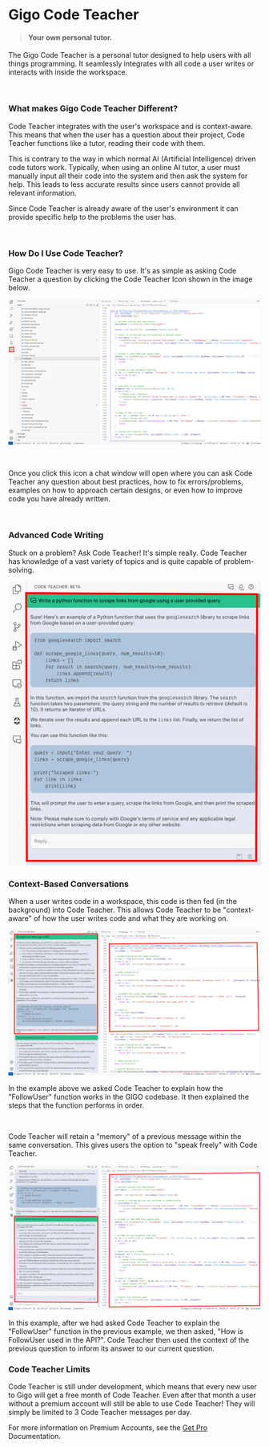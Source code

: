 # Gigo Code Teacher
>#### Your own personal tutor.

The Gigo Code Teacher is a personal tutor designed to help users with all things programming. It seamlessly integrates with all code a user writes or interacts with inside the workspace.

</br>

### **What makes Gigo Code Teacher Different?**

Code Teacher integrates with the user's workspace and is context-aware. This means that when the user has a question about their project, Code Teacher functions like a tutor, reading their code with them.

This is contrary to the way in which normal AI (Artificial Intelligence) driven code tutors work. Typically, when using an online AI tutor, a user must manually input all their code into the system and then ask the system for help. This leads to less accurate results since users cannot provide all relevant information.

Since Code Teacher is already aware of the user's environment it can provide specific help to the problems the user has.

</br>

### **How Do I Use Code Teacher?**

Gigo Code Teacher is very easy to use. It's as simple as asking Code Teacher a question by clicking the Code Teacher Icon shown in the image below.

![extension_code_teacher_1.svg](https://raw.githubusercontent.com/Gage-Technologies/gigo-documentation/master/extension/code_teacher/extension_code_teacher_1.svg)

</br>

Once you click this icon a chat window will open where you can ask Code Teacher any question about best practices, how to fix errors/problems, examples on how to approach certain designs, or even how to improve code you have already written.

</br>

### **Advanced Code Writing**

Stuck on a problem? Ask Code Teacher! It's simple really. Code Teacher has knowledge of a vast variety of topics and is quite capable of problem-solving.

![extension_code_teacher_2.svg](https://raw.githubusercontent.com/Gage-Technologies/gigo-documentation/master/extension/code_teacher/extension_code_teacher_2.svg)


### **Context-Based Conversations**

When a user writes code in a workspace, this code is then fed (in the background) into Code Teacher. This allows Code Teacher to be "context-aware" of how the user writes code and what they are working on.


![extension_code_teacher_2.svg](https://raw.githubusercontent.com/Gage-Technologies/gigo-documentation/master/extension/code_teacher/extension_code_teacher_3.svg)

In the example above we asked Code Teacher to explain how the "FollowUser" function works in the GIGO codebase. It then explained the steps that the function performs in order.

</br>

Code Teacher will retain a "memory" of a previous message within the same conversation. This gives users the option to "speak freely" with Code Teacher.

![extension_code_teacher_3.svg](https://raw.githubusercontent.com/Gage-Technologies/gigo-documentation/master/extension/code_teacher/extension_code_teacher_4.svg)

In this example, after we had asked Code Teacher to explain the "FollowUser" function in the previous example, we then asked, "How is FollowUser used in the API?". Code Teacher then used the context of the previous question to inform its answer to our current question.


### **Code Teacher Limits**

Code Teacher is still under development, which means that every new user to Gigo will get a free month of Code Teacher. Even after that month a user without a premium account will still be able to use Code Teacher! They will simply be limited to 3 Code Teacher messages per day.

For more information on Premium Accounts, see the [Get Pro](../../pro/pro_purchase_2.md) Documentation.

